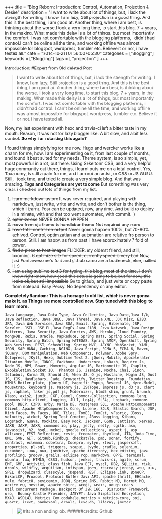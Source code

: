 +++ 
title = "Blog Reborn: Introduction: Control, Automation, Projection & Desire" 
description = "I want to write about lot of things, but, i lack the strength for writing. I know, I am lazy, Still projection is a good thing. And this is the best thing, i am good at. Another thing, where i am best, is thinking about the worse.I took a very long time, to start this blog. 7 + years, in the making. What made this delay is a lot of things, but most importantly the comfort. I was not comfortable with the blogging platforms, i didn't had control.I can't be online all the time, and working offline was almost impossible for blogspot, wordpress, tumbler etc. Believe it or not, i have tested all." 
date = "2014-10-21T01:56:00+05:30" 
categories = ["Blogging"] 
keywords = ["Blogging"] 
tags = [ "projection" ] 
+++

Introduction:
#Expert from Old deleted Post
>I want to write about lot of things, but, i lack the strength for writing. I know, I am lazy, Still projection is a good thing. And this is the best thing, i am good at. Another thing, where i am best, is thinking about the worse.  I took a very long time, to start this blog. 7 + years, in the making. What made this delay is a lot of things, but most importantly the comfort. I was not comfortable with the blogging platforms, i didn't had control. I can't be online all the time, and working offline was almost impossible for blogspot, wordpress, tumbler etc. Believe it or not, i have tested all.

Now, my last experiment with hexo and travis-ci left a bitter taste in my mouth. Reason, It was not for lazy blogger like. A bit slow, and a bit less control.
**So why i am starting this again?**

I found things simplyfying for me now.
Hugo and wercker works like a charm for me, how. I am experimenting on it, from last couple of months, and found it best suited for my needs. 
Theme system, is so simple, yet, most powerful in a lot, out there.
Using Sekeltonn CSS, and a very helpful hugo community out there, things, i learnt puts me on a total control.
Yes, Taxanomy, is still a pain for me, and i am not an artist, or CSS or JS GURU. Still, i took time, and tried to create a very simple blog. And that was amazing.
**Tags and Categories are yet to come**
But something was very clear, i checked out lots of things from my list.

1. ~~learn markdown as pro~~ It was never required, and playing with markdown, just write, write and write, and don't bother is the thing, which i learnt. Post can be updated, now, any time. And build to deploy in a minute, with  and that too went automated, with commit. :)
2. ~~optimize css~~ NEVER GONNA HAPPEN 
3. ~~move from ejs theme to handlebar theme~~ Not required any more
4. ~~have total control on output~~ Never gonna happen 100%, but 70-80% achived. Control, optimizatian and automation are relative fro person to person. Still, i am happy, as from past, i have approximately 7 fold of power.
5. ~~find a place to host images~~ FLICKER. my olderst friend, and still, booming.
6.~~optimize site for speed, currently speed is very bad~~ Now, just Font awesome's font and github camo are a bottleneck, else, nailied it. :) 
7. ~~I am using sublime text 3 for typing, this blog, most of the time. I don't know right know, how good this setup is going to be, but for now, this looks ok, but still impossible~~ Go to github, and just write or copy paste from notepad. Easy Peasy. No dependency on any editor.

**Completely Random: This is a homage to old list, which is never gonna make it. as Things are more controlled now. Stay tuned with this blog, to learn more.**
```
Java Language, Java Data Type, Java Collection, Java Date,Java I/O, Java Reflection, Java JDBC, Java Thread, Java XML, JDK Misc, EJB3, JPA, Java Web Services,Java SOA, Email, Spring, Hibernate, JSP, Servlet, JSTL, JSP EL,Java RegEx,Java I18N, Java Network, Java Design Patterns, Java Security, Java Genrics, AWS, Heroku, Cloud Foundry, MongoDB, Redis, Oracle, MapReduce, Spring Data, Spring Social, Spring Security, Spring Batch, Spring HATEOAS, Spring AMQP, OpenShift, Spring Web Services, REST, Scheduling, Spring MVC, ASYNC, WebSocket, YAML, JSON, SAP HANA, Caching, NGINX, Java Script, ECMA 5, ECMA 6, Maven, jQuery, DOM Manipulation, Web Components, Polymer, Adobe Spry, Octopress, JKyll, Hexo, Sublime Text 2, jQuery Mobile, Appcelerator Titanium Mobile, IONOC, Backbone, Underscore, LoDash, Require Js, Node.JS, NPM, Bower, Moments, Angular JS, Marioonette JS, Chaplin, ExoSkeletion,Socket IO,  Phantom JS, Jasmine, Mocha, Chai, Sinon, Istanbul, Karma JS, Should JS, When JS, Q js, Mustache, Hogan JS, Dust JS, EJS, Handlebars, Jade, Browserify, Twitter Boostrap, Foundation, HTML5 Boiler plate, jQuery UI, Magnific Popup, Reveeal JS, Nyro.Model, Mousetrap, keyboard js, Masonry js, ISOTope, impress js, d3 js, chart js, raphael, faker js,pdf js, Modernizer, html5 shim, grunt, brunch, Klass, axis2, junit, CXF, Camel, Common-Colleection, commons lang, commons http-client, logging, JULI, Log4j, SLF4j, Logback, commons pool, DBCP, C3P0, erby, Maria DB, Postgress SQL, Apache HttpComponents Client, Apache HttpComponents Core, Lucene, SOLR, Elastic Search, JSF, Rich Faces, My Faces, ODE, Tiles, TomEE, TomCat, vFabric, JBoss, velocity, wicket, Spring Test Conetxt, JBoss logging, Kibana, Logstach, Guava, Mockito, Easy Mock, Jackson, GSON, Jettison, xerces, JAXB, JAXP, JAXR, commons io, play, jetty, netty, cgilb, asm, javassist, h2, hsql, mckoi, google collections, aspect j, aop alliance, FEST Reflection, resin, freemaker, thymleaf, JTA, Joda Time, UML, SVN, GIT, GitHub,Findbug, checkstyle, pmd, sonar, fortify, contrast, eclemma, cobetura, Codepro, mylyn, xtext, jaspersoft, properties, pl-sql, triggers, soapui, ivyde, gradle, selenium, cucumber, TDDD, BDD, jBeehive, apache directory, hex editing, java profiling, groovy, grails, eclipse rcp, markdown, OPPE, terminal, ubuntu, lua, HTML5, CSS3, hudson, jenkis, travis-ci, agile, scrum, EMF, GMF, Activiti, glass fish, Java EE7, mysql, DB2, SQLLite, riak, drools, wildfly, arquilian, infispan, jBPM, resteasy jeresy, XSD, DTD, SPEL, dropwizard, classcyle, jDepend, FEST, Eclipse Link, BoneCP, HikariCP, Proxool, Protocol Buffer Java API, apache thrift, EHCache, mule, fabric8, sevicemix, JOOQ, Spring JMS, Rabbit MQ, Hornet MQ, Active MQ, Hessian, Apache Shiro, Acegi, XPath, Dough Lea's Util.concurrent Package, Backport Of JSR 166,  Disruptor Framework, oro,  Bouncy Castle Provider, JASYPT: Java Simplified Encryption,  MX4J, WSDL4J, Metrics Com.codahale.metrics » metrics-core, poi, quartz, iText, sankeYaml, drools, leveldb, liferay, jmeter
```

>#Its a non ending job.
><img src="https://octodex.github.com/images/nyantocat.gif" align="left" />
>######credits: Github
